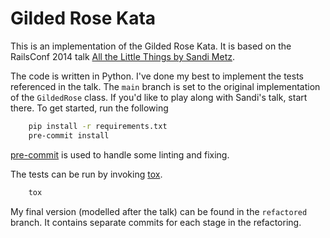 # Gilded Rose Kata

This is an implementation of the Gilded Rose Kata. It is based on the RailsConf
2014 talk [All the Little Things by Sandi Metz][sandi].

The code is written in Python. I've done my best to implement the tests
referenced in the talk. The `main` branch is set to the original implementation
of the `GildedRose` class. If you'd like to play along with Sandi's talk, start
there. To get started, run the following

```sh
    pip install -r requirements.txt
    pre-commit install
```

[pre-commit] is used to handle some linting and fixing.

The tests can be run by invoking [tox].

```sh
    tox
```

My final version (modelled after the talk) can be found in the `refactored`
branch. It contains separate commits for each stage in the refactoring.

[pre-commit]: https://pre-commit.com
[sandi]: https://www.youtube.com/watch?v=8bZh5LMaSmE
[tox]: https://tox.readthedocs.io
